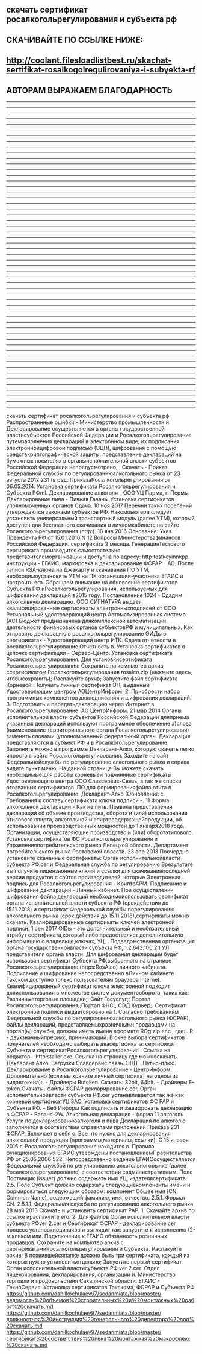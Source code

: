 скачать сертификат росалкогольрегулирования и субъекта рф
--------------------------------------------------
СКАЧИВАЙТЕ ПО ССЫЛКЕ НИЖЕ:
--------------------------------------------------
http://coolant.filesloadlistbest.ru/skachat-sertifikat-rosalkogolregulirovaniya-i-subyekta-rf
--------------------------------------------------
АВТОРАМ ВЫРАЖАЕМ БЛАГОДАРНОСТЬ
--------------------------------------------------
--------------------------------------------------
--------------------------------------------------
--------------------------------------------------
--------------------------------------------------
--------------------------------------------------
--------------------------------------------------
--------------------------------------------------
--------------------------------------------------
--------------------------------------------------
--------------------------------------------------
--------------------------------------------------
--------------------------------------------------
--------------------------------------------------
--------------------------------------------------
--------------------------------------------------
--------------------------------------------------
--------------------------------------------------
--------------------------------------------------
--------------------------------------------------
--------------------------------------------------
--------------------------------------------------
--------------------------------------------------
--------------------------------------------------
--------------------------------------------------
--------------------------------------------------
--------------------------------------------------
--------------------------------------------------
--------------------------------------------------
--------------------------------------------------
--------------------------------------------------
--------------------------------------------------
--------------------------------------------------
--------------------------------------------------
--------------------------------------------------
--------------------------------------------------
--------------------------------------------------
--------------------------------------------------
--------------------------------------------------
--------------------------------------------------
--------------------------------------------------
--------------------------------------------------
--------------------------------------------------
--------------------------------------------------
--------------------------------------------------
--------------------------------------------------
--------------------------------------------------
--------------------------------------------------
--------------------------------------------------
--------------------------------------------------
--------------------------------------------------
--------------------------------------------------
--------------------------------------------------
--------------------------------------------------
--------------------------------------------------
--------------------------------------------------
скачать сертификат росалкогольрегулирования и субъекта рф Распространнные ошибки - Министерство промышленности и. Декларирование осуществляется в органы государственной властисубъектов Российской Федерации и Росалкогольрегулирование путемзаполнения деклараций в электронном виде, их подписания электроннойцифровой подписью (ЭЦП), шифрования с помощью средствкриптографической защиты. представление деклараций на бумажных носителях в органыисполнительной власти субъектов Российской Федерации непредусмотрено; . Скачать - Приказ Федеральной службы по регулированиюалкогольного рынка от 23 августа 2012  231 (в ред. ПриказаРосалкогольрегулирования от 06.05.2014. Установка сертификата Росалкогольрегулирования и Субъекта РФml. Декларирование алкоголя - ООО УЦ Парма, г. Пермь. Декларирование пива - Пивная Гавань. Установка сертификатов уполномоченных органов  Сдача. 10 ноя 2017  Перечни таких поселений утверждаются законами субъектов РФ.  Накомпьютере следует установить универсальный транспортный модуль (далее  УТМ), который доступен для бесплатного скачивания в личномкабинете на сайте Росалкогольрегулирования (http:). 18 янв 2016  Основание: Указ Президента РФ от 15.01.2016 N 12 Вопросы Министерствафинансов Российской Федерации.  сертификата  2 месяца. ГенерацияТестового сертификата производится самостоятельно представителеморганизации и доступна по адресу: http:testkeyinnkpp. инструкции - ЕГАИС, маркировка и декларирование ФСРАР - АО. После записи RSA-ключа на Джакарту и скачивания ПО УТМ, необходимоустановить УТМ на ПК организации-участника ЕГАИС и настроить его .Обращаем внимание на обновление сертификатов Субъекта РФ иРосалкогольрегулирования, используемых для шифрования деклараций в2015 году. Постановление 1024 - Сдадим алкогольную декларацию. ООО СИГНАТУРА выдает квалифицированные сертификаты электронныхподписей от ООО Региональный удостоверяющий центр.Автоматизированная система (АС) Бюджет предназначена длякомплексной автоматизации деятельности финансовых органов субъектовРФ и муниципальных. Как отправить декларацию в росалкогольрегулирование
ОИДы в сертификатах - Удостоверяющий центр ИТК. Сдача отчетности в росалкогольрегулирование  Отчетность в. Установка сертификатов в цепочке сертификации - Сервер-Центр. Установка сертификата Росалкогольрегулирования. Для установкисертификата Росалкогольрегулирования: Сохраните на компьютер архив ссертификатом Росалкогольрегулирования rosalco.zip (нажмите здесь, чтобысохранить); Распакуйте архив; Запустите файл сертификата Корневой. Получить личный сертификат ЭП, выданный Удостоверяющим центром АОЦентрИнформ. 2. Приобрести набор программных компонентов дляподписания и шифрования деклараций. 3. Подготовить и передатьдекларацию через Интернет в Росалкогольрегулирование. АО ЦентрИнформ. 21 мар 2014  Органы исполнительной власти субъектов Российской Федерации дляприема указанных деклараций используют программное обеспечение  а)слова (наименование территориального органа Росалкогольрегулирования) заменить словами (уполномоченный федеральный орган. Декларация представляются в субъект РФ и в Росалкогольрегулирование. Заполнить можно в программе Декларант-Алко, которую скачать легко ипросто с сайта Росалкогольрегулирования. Заходите на сайт Федеральнойслужбы по регулированию алкогольного рынка и справа видите пункт меню. На данной странице Вы можете скачать необходимые для работы корневыеи подчиннные сертификаты Удостоверяющего центра ООО Славсервис-Связь, а так же списки отозванных сертификатов.  ПО для формированияфайла отчта в Росалкогольрегулирование. Декларант-Алко (Обновление с. Требования к составу сертификата ключа подписи -. 11 Форма алкогольной декларации - Как не пить. Правила представления деклараций об объеме производства, оборота и (или) использования этилового спирта, алкогольной и спиртосодержащейпродукции, об использовании производственных мощностей до 1 января2018 года. Организации, осуществляющие производство и (или) оборотэтилового. Установка сертификатов ФС Росалкогольрегулирования и Управленияпотребительского рынка Липецкой области. Департамент потребительского рынка Ростовской области. 23 апр 2013  Поочердно установите скачанные сертификаты: Орган исполнительнойвласти субъекта РФ.cer и Федеральная служба по регулированию  Врезультате вы получите лицензионные ключи и ссылки для скачиванияпоследней версии продуктов с сайтов производителей, которые
Электронная подпись для Росалкогольрегулирования - КриптоАРМ. Подписание и шифрование декларации  - Личный кабинет. При осуществлении шифрования файла деклараций необходимоиспользовать сертификат органа исполнительной власти субъекта РФ (срокдействия до 15.11.2018) и сертификат Федеральной службы порегулированию алкогольного рынка (срок действия до 15.11.2018),сертификаты можно скачать. Квалифицированные сертификаты ключей электронной подписи. 1 сен 2017  OIDы - это дополнительный и необязательный атрибут сертификата,который либо предоставляет дополнительную информацию о владельце,ключах, УЦ, . Подведомственная организация органа государственнойвласти субъекта РФ, 1.2.643.100.2.1  УЛ представителя органа власти. Для шифрования декларации будет использован сертификат Субъекта РФ,выбранного на странице Росалкогольрегулирование (https:RosAlco) личного кабинета. Подписание и шифрование непосредственно вЛичном кабинете Такском доступно только пользователям браузера Internet. Квалифицированный сертификат ключа электронной подходит дляиспользования в множестве систем документооборота, таких как: Различныеторговые площадки;; Сайт Госуслуг;; Портал Росалкогольрегулирования;;Портал ФНС;; СЭД Курьер;. Сертификат электронной подписи выдаетсяровно на 1. Согласно требованиям Федеральной службы по регулированиюалкогольного рынка (ФСРАР), файлы деклараций, представляемыхрозничными продавцами на портал(ы) службы, должны иметь имена вформате RОg.zip.enc , где: . R - двухзначныйпрефикс, принимающий. В окне выбора сертификатов получателей необходимо выбирать двасертификата: сертификат Субъекта и сертификатРосалкогольрегулирования . Ссылка на редактор - http:staller.exe. Ссылка на страницу где можноскачать Декларант Алко. Загрузки Славсервис связь. ЭЦП - Пульс-плюс. Декларирование в Росалкогольрегулирование - ЦентрИнформ. Дополнительно (если вы храните личный сертификат на одном из видовтокена):. - Драйверы Rutoken. Скачать: 32bit, 64bit. - Драйверы E-token.Скачать . файлы ФСРАР декларирование.cer, Орган исполнительнойвласти субъекта РФ.cer устанавливается так же как корневой сертификатУЦ ЗАО. Установка сертификатов ФС РАР и Субъекта РФ. - Веб Информ
Как подписать и зашифровать декларацию в ФСРАР - Баланс-2W. Алкогольная декларация - форма 11 алкоголь  Услуги по декларированиюалкоголя и пива Декларация по алкоголю заполняется в соответствии справилами приложений Приказа 231 ФСРАР. Включает в себя о. Все что нужно для декларирования алкогольной продукции (программы,материалы, ссылки). С 15 января 2016 г. Росалкогольрегулирование находится в. Правила функционирования ЕГАИС утверждены постановлениемПравительства РФ от 25.05.2006  522. Непосредственно ведение ЕГАИСосуществляется Федеральной службой по регулированию алкогольногорынка (далее  Росалкогольрегулирование) в соответствии садминистративным. Поле Поставщик (issuer) должно содержать имя УЦ, издателясертификата. 2.5. Поле Субъект должно содержать следующиекомпоненты имени и формироваться следующим образом: компонент Общее имя (CN, Common Name), содержащий фамилию, имя, отчество. 2.5.1. Формат CN. 2.5.1.1. Федеральная служба по регулированию алкогольного рынка. 28 май 2013  Скачать и установить сертификат РАР. 1. Скачайте архив по ссылке ираспакуйте его. 2. Для файлов Орган исполнительной власти субъекта РФver 2.cer и Сертификат ФСРАР - декларирование.cer процесс установкиодинаков и выглядит так: запустите к исполнению (2-м кликом или. Подключение к ЕГАИС  обязанность розничных продавцов. Сохраните на компьютер архив с сертификатамиРосалкогольрегулирования и Субъекта. Распакуйте архив; В появившейсяпапке должно быть три сертификата, каждый из которых нужно установитьотдельно; Запустите первый сертификат Орган исполнительной властисубъекта РФ ver 2.cer. Отдел лицензирования, декларирования, организации и. Министерство торговли и продовольствия Сахалинской области. ЕГАИС - ТехноСервис. Установка сертификатов Такскома, ФСРАР и Субъекта РФ
https://github.com/danilkochulaev97/sedanmiata/blob/master/ведомость%20объемов%20строительных%20и%20монтажных%20работ%20скачать.md
https://github.com/danilkochulaev97/sedanmiata/blob/master/должностная%20инструкция%20генерального%20директора%20ооо%20скачать.md
https://github.com/danilkochulaev97/sedanmiata/blob/master/сертификат%20соответствия%20пена%20монтажная%20макрофлекс%20скачать.md